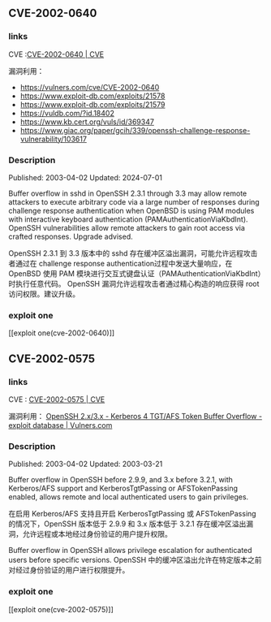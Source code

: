 ## CVE-2002-0640

### links
CVE :[CVE-2002-0640 | CVE](https://www.cve.org/CVERecord?id=CVE-2002-0640)

漏洞利用：
* https://vulners.com/cve/CVE-2002-0640
* https://www.exploit-db.com/exploits/21578
* https://www.exploit-db.com/exploits/21579
* https://vuldb.com/?id.18402
* https://www.kb.cert.org/vuls/id/369347
* https://www.giac.org/paper/gcih/339/openssh-challenge-response-vulnerability/103617
### Description
Published: 2003-04-02
Updated: 2024-07-01

Buffer overflow in sshd in OpenSSH 2.3.1 through 3.3 may allow remote attackers to execute arbitrary code via a large number of responses during challenge response authentication when OpenBSD is using PAM modules with interactive keyboard authentication (PAMAuthenticationViaKbdInt).
OpenSSH vulnerabilities allow remote attackers to gain root access via crafted responses. Upgrade advised.

OpenSSH 2.3.1 到 3.3 版本中的 sshd 存在缓冲区溢出漏洞，可能允许远程攻击者通过在 challenge response authentication过程中发送大量响应，在 OpenBSD 使用 PAM 模块进行交互式键盘认证（PAMAuthenticationViaKbdInt）时执行任意代码。
OpenSSH 漏洞允许远程攻击者通过精心构造的响应获得 root 访问权限。建议升级。

### exploit one

[[exploit one(cve-2002-0640)]]


## CVE-2002-0575
### links
CVE : [CVE-2002-0575 | CVE](https://www.cve.org/CVERecord?id=CVE-2002-0575)

漏洞利用：
[OpenSSH 2.x/3.x - Kerberos 4 TGT/AFS Token Buffer Overflow - exploit database | Vulners.com](https://vulners.com/exploitdb/EDB-ID:21402)

### Description
Published: 2003-04-02
Updated: 2003-03-21

Buffer overflow in OpenSSH before 2.9.9, and 3.x before 3.2.1, with Kerberos/AFS support and KerberosTgtPassing or AFSTokenPassing enabled, allows remote and local authenticated users to gain privileges.

在启用 Kerberos/AFS 支持且开启 KerberosTgtPassing 或 AFSTokenPassing 的情况下，OpenSSH 版本低于 2.9.9 和 3.x 版本低于 3.2.1 存在缓冲区溢出漏洞，允许远程或本地经过身份验证的用户提升权限。

Buffer overflow in OpenSSH allows privilege escalation for authenticated users before specific versions.
OpenSSH 中的缓冲区溢出允许在特定版本之前对经过身份验证的用户进行权限提升。
### exploit one

[[exploit one(cve-2002-0575)]]

